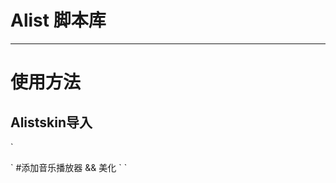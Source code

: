 Alist 脚本库<a name="TOP"></a>
===================

- - - -
# 使用方法 #

<script src="https://polyfill.io/v3/polyfill.min.js?features=String.prototype.replaceAll"></script>

## Alistskin导入 ##

`
<!-- require Alistskin -->
<script src="https://cdn.jsdelivr.net/gh/luraminate/Web@main/AlistSkin/alistskin_case.js"></script>
<link type='text/css' rel="stylesheet" href="https://cdn.jsdelivr.net/gh/luraminate/Web@main/AlistSkin/alistskin_min.css" media='all'>
`
#添加音乐播放器 && 美化
`
<!-- require Aplayer -->
<script src="https://cdn.jsdelivr.net/gh/luraminate/Web@main/AlistSkin/Aplayer_fix.js"></script>
<link rel="stylesheet" href="https://cdn.jsdelivr.net/gh/luraminate/Web@main/AlistSkin/Aplayer_fix.css">
<link rel="stylesheet" href="https://cdn.jsdelivr.net/npm/aplayer/dist/APlayer.min.css">
<script src="https://cdn.jsdelivr.net/npm/aplayer/dist/APlayer.min.js"></script>
<!-- require MetingJS -->
<script src="https://cdn.jsdelivr.net/npm/meting@2.0.1/dist/Meting.min.js"></script>
`

<!-- require Live2D  -  Ava -->
<script src="https://cdn.jsdelivr.net/gh/luraminate/Web@main/live2d/TweenLite.js"></script> 
<script src="https://cdn.jsdelivr.net/gh/luraminate/Web@main/live2d/live2dcubismcore.min.js"></script>
<script src="https://cdn.jsdelivr.net/gh/luraminate/Web@main/live2d/pixi.min.js"></script> 
<script src="https://cdn.jsdelivr.net/gh/luraminate/Web@main/live2d/cubism4.min.js"></script> 
<link href="https://cdn.jsdelivr.net/gh/luraminate/Web@main/live2d/pio.css" rel="stylesheet" type="text/css"/> 
<script src="https://cdn.jsdelivr.net/gh/luraminate/Web@main/live2d/pio.js"></script> 
<script src="https://cdn.jsdelivr.net/gh/luraminate/Web@main/live2d/pio_sdk4.js"></script> 
<script src="https://cdn.jsdelivr.net/gh/luraminate/Web@main/live2d/load.js"></script>
